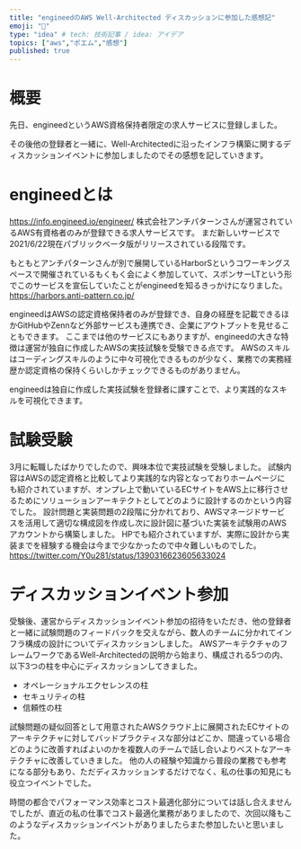 ```yaml
---
title: "engineedのAWS Well-Architected ディスカッションに参加した感想記"
emoji: "🐁"
type: "idea" # tech: 技術記事 / idea: アイデア
topics: ["aws","ポエム","感想"]
published: true
---
```

# 概要
先日、engineedというAWS資格保持者限定の求人サービスに登録しました。

その後他の登録者と一緒に、Well-Architectedに沿ったインフラ構築に関するディスカッションイベントに参加しましたのでその感想を記していきます。

# engineedとは
https://info.engineed.io/engineer/
株式会社アンチパターンさんが運営されているAWS有資格者のみが登録できる求人サービスです。
まだ新しいサービスで2021/6/22現在パブリックベータ版がリリースされている段階です。

もともとアンチパターンさんが別で展開しているHarborSというコワーキングスペースで開催されているもくもく会によく参加していて、スポンサーLTという形でこのサービスを宣伝していたことがengineedを知るきっかけになりました。
https://harbors.anti-pattern.co.jp/

engineedはAWSの認定資格保持者のみが登録でき、自身の経歴を記載できるほかGitHubやZennなど外部サービスも連携でき、企業にアウトプットを見せることもできます。
ここまでは他のサービスにもありますが、engineedの大きな特徴は運営が独自に作成したAWSの実技試験を受験できる点です。
AWSのスキルはコーディングスキルのように中々可視化できるものが少なく、業務での実務経歴か認定資格の保持くらいしかチェックできるものがありません。

engineedは独自に作成した実技試験を登録者に課すことで、より実践的なスキルを可視化できます。

# 試験受験
3月に転職したばかりでしたので、興味本位で実技試験を受験しました。
試験内容はAWSの認定資格と比較してより実践的な内容となっておりホームページにも紹介されていますが、オンプレ上で動いているECサイトをAWS上に移行させるためにソリューションアーキテクトとしてどのように設計するのかという内容でした。
設計問題と実装問題の2段階に分かれており、AWSマネージドサービスを活用して適切な構成図を作成し次に設計図に基づいた実装を試験用のAWSアカウントから構築しました。
HPでも紹介されていますが、実際に設計から実装までを経験する機会は今まで少なかったので中々難しいものでした。
https://twitter.com/Y0u281/status/1390316623605633024

# ディスカッションイベント参加
受験後、運営からディスカッションイベント参加の招待をいただき、他の登録者と一緒に試験問題のフィードバックを交えながら、数人のチームに分かれてインフラ構成の設計についてディスカッションしました。
AWSアーキテクチャのフレームワークであるWell-Architectedの説明から始まり、構成される5つの内、以下3つの柱を中心にディスカッションしてきました。

- オペレーショナルエクセレンスの柱
- セキュリティの柱
- 信頼性の柱

試験問題の疑似回答として用意されたAWSクラウド上に展開されたECサイトのアーキテクチャに対してバッドプラクティスな部分はどこか、間違っている場合どのように改善すればよいのかを複数人のチームで話し合いよりベストなアーキテクチャに改善していきました。
他の人の経験や知識から普段の業務でも参考になる部分もあり、ただディスカッションするだけでなく、私の仕事の知見にも役立つイベントでした。

時間の都合でパフォーマンス効率とコスト最適化部分については話し合えませんでしたが、直近の私の仕事でコスト最適化業務がありましたので、次回以降もこのようなディスカッションイベントがありましたらまた参加したいと思いました。
